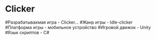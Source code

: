 # Clicker
#Разрабатывакмая игра - Clicker...
#Жанр игры - Idle-clicker
#Платформа игры - мобильное устройство
#Игровой движок - Unity
#Язык скриптов - C#
